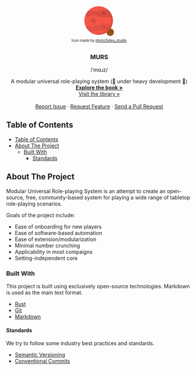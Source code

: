 <!-- PROJECT LOGO -->
<br />
<p align="center">
    <a href="https://github.com/skyne98/murs/">
        <img src="./assets/planet.svg" alt="Logo" width="80" height="80">
    </a>
    <br />
    <sub>
        <sup>Icon made by <a href="https://www.flaticon.com/free-icon/mars_1751853?term=mars&page=1&position=45" title="photo3idea_studio">photo3idea_studio</a>
        </sup>
    </sub>

  <h3 align="center">MURS</h3>
  <p align="center"> /ˈmɑɹz/</p>

  <p align="center">
    A modular universal role-playing system
    (🚧 under heavy development 🚧)
    <br />
    <a href="https://skyne98.github.io/murs/index.html"><strong>Explore the book »</strong></a>
    <br />
    <a href="https://github.com/skyne98/murs-library">Visit the library »</a>
    <br />
    <br />
    <a href="https://github.com/skyne98/murs/issues">Report Issue</a>
    ·
    <a href="https://github.com/skyne98/murs/issues">Request Feature</a>
    ·
    <a href="https://github.com/skyne98/murs/pulls">Send a Pull Request</a>
  </p>
</p>



<!-- TABLE OF CONTENTS -->
## Table of Contents

- [Table of Contents](#table-of-contents)
- [About The Project](#about-the-project)
  - [Built With](#built-with)
    - [Standards](#standards)

<!-- ABOUT THE PROJECT -->
## About The Project

Modular Universal Role-playing System is an attempt to create an open-source, free, community-based system for playing a wide range of tabletop role-playing scenarios.

Goals of the project include:
- Ease of onboarding for new players
- Ease of software-based automation
- Ease of extension/modularization
- Minimal number crunching
- Applicability in most compaigns
- Setting-independent core

### Built With
This project is built using exclusively open-source technologies. Markdown is used as the main text format.
* [Rust](https://www.rust-lang.org/)
* [Git](https://git-scm.com/)
* [Markdown](https://github.com/adam-p/markdown-here/wiki/Markdown-Cheatsheet)

#### Standards
We try to follow some industry best practices and standards.
* [Semantic Versioning](https://semver.org/)
* [Conventional Commits](https://www.conventionalcommits.org/en/v1.0.0/)
